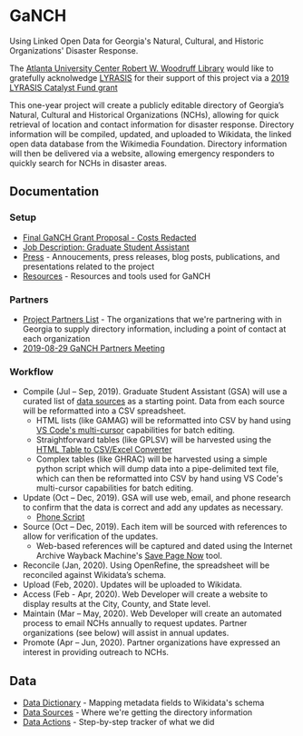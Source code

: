 # GaNCH

Using Linked Open Data for Georgia's Natural, Cultural, and Historic Organizations' Disaster Response.

The [Atlanta University Center Robert W. Woodruff Library](https://www.auctr.edu/) would like to gratefully acknolwedge [LYRASIS](https://www.lyrasis.org/Pages/Main.aspx) for their support of this project via a [2019 LYRASIS Catalyst Fund grant](https://lyrasisnow.org/press-release-lyrasis-announces-the-2019-catalyst-fund-recipients-and-their-projects/)

This one-year project will create a publicly editable directory of Georgia’s Natural, Cultural and Historical Organizations (NCHs), allowing for quick retrieval of location and contact information for disaster response. Directory information will be compiled, updated, and uploaded to Wikidata, the linked open data database from the Wikimedia Foundation. Directory information will then be delivered via a website, allowing emergency responders to quickly search for NCHs in disaster areas.

## Documentation

### Setup

* [Final GaNCH Grant Proposal - Costs Redacted](/docs/AUCRWWL_CF19_Proposal_021919_FINAL_CostRedacts.pdf)
* [Job Description: Graduate Student Assistant](/docs/2019-06-26_GaNCH_Job%20Description_Student%20Assistant.pdf)
* [Press](/docs/press.md) - Annoucements, press releases, blog posts, publications, and presentations related to the project
* [Resources](/docs/resources.md) - Resources and tools used for GaNCH

### Partners

* [Project Partners List](/docs/project_partners.md) - The organizations that we're partnering with in Georgia to supply directory information, including a point of contact at each organization
* [2019-08-29 GaNCH Partners Meeting](https://archive.org/details/2019-08-29_ganch_partners_meeting)

### Workflow

* Compile (Jul – Sep, 2019). Graduate Student Assistant (GSA) will use a curated list of [data sources](/data/data_sources.md) as a starting point. Data from each source will be reformatted into a CSV spreadsheet.
  * HTML lists (like GAMAG) will be reformatted into CSV by hand using [VS Code's multi-cursor](https://code.visualstudio.com/docs/getstarted/tips-and-tricks#_multi-cursor-selection) capabilities for batch editing.
  * Straightforward tables (like GPLSV) will be harvested using the [HTML Table to CSV/Excel Converter](http://www.convertcsv.com/html-table-to-csv.htm)
  * Complex tables (like GHRAC) will be harvested using a simple python script which will dump data into a pipe-delimited text file, which can then be reformatted into CSV by hand using VS Code's multi-cursor capabilities for batch editing.
* Update (Oct – Dec, 2019). GSA will use web, email, and phone research to confirm that the data is correct and add any updates as necessary.
  * [Phone Script](/docs/phone_script.md)
* Source (Oct – Dec, 2019). Each item will be sourced with references to allow for verification of the updates.
  * Web-based references will be captured and dated using the Internet Archive Wayback Machine's [Save Page Now](https://web.archive.org/save) tool.
* Reconcile (Jan, 2020). Using OpenRefine, the spreadsheet will be reconciled against Wikidata’s schema.
* Upload (Feb, 2020). Updates will be uploaded to Wikidata.
* Access (Feb - Apr, 2020). Web Developer will create a website to display results at the City, County, and State level.
* Maintain (Mar – May, 2020). Web Developer will create an automated process to email NCHs annually to request updates. Partner organizations (see below) will assist in annual updates.
* Promote (Apr – Jun, 2020). Partner organizations have expressed an interest in providing outreach to NCHs.

## Data

* [Data Dictionary](/data/data_dictionary.md) - Mapping metadata fields to Wikidata's schema
* [Data Sources](/data/data_sources.md) - Where we're getting the directory information
* [Data Actions](/data/data_actions.md) - Step-by-step tracker of what we did
